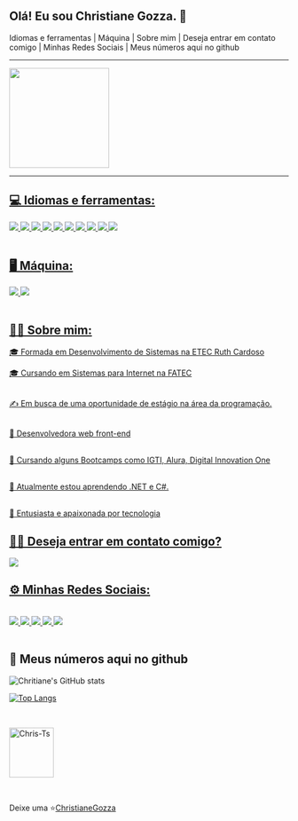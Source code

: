 

##  Olá! Eu sou Christiane Gozza. 🌻

Idiomas e ferramentas | Máquina | Sobre mim | Deseja entrar em contato comigo  | Minhas Redes Sociais | Meus números aqui no github



-------------------------------------------------------------------------------------------------------------------------------------


<A href="https://github.com/chritianegozza" >
  <img height = "180em" src = "https://avatars.githubusercontent.com/u/72118415?v=4">
  
<div>

  
------------------------------------------------------------------------------------------------------------------------------------------

  ## 💻 Idiomas e ferramentas:


<div display = "flex">
  <img src = "https://img.shields.io/badge/html5%20-%23E34F26.svg?&style=for-the-badge&logo=html5&logoColor=white">
  <img src = "https://img.shields.io/badge/css3%20-%231572B6.svg?&style=for-the-badge&logo=css3&logoColor=white">
  <img src = "https://img.shields.io/badge/javascript-%23F7DF1E.svg?&style=for-the-badge&logo=javascript&logoColor=black&labelColor=black">
  <img src = "https://img.shields.io/badge/python%20-%2314354C.svg?&style=for-the-badge&logo=python&logoColor=white">
  <img src = "https://img.shields.io/badge/Java%20-%2300599C.svg?&style=for-the-badge&logo=java&logoColor=white">
  <img src = "https://img.shields.io/badge/PHPjs%20-%2335495e.svg?&style=for-the-badge&logo=PHP&logoColor=%234FC08D">
  <img src = "https://img.shields.io/badge/git%20-%23F05033.svg?&style=for-the-badge&logo=git&logoColor=white" />
  <img src = "https://img.shields.io/badge/github%20-%23121011.svg?&style=for-the-badge&logo=github&logoColor=white" />
  <img src = "https://img.shields.io/badge/figma%20-%23F24E1E.svg?&style=for-the-badge&logo=figma&logoColor=white" />
  <img src = "https://img.shields.io/badge/markdown-%23000000.svg?&style=for-the-badge&logo=markdown&logoColor=white" />
</div>
<br/>


 ## 🖥️  Máquina:
<div display = "flex">
  <img src = "https://img.shields.io/badge/windows-MSI%20GL63%208RC-%23F50F0F.svg?&style=for-the-badge&logo=windows&logoColor=white" />
  <img src = "https://img.shields.io/badge/ubuntu-MSI%20GL63%208RC-%23dd4814.svg?&style=for-the-badge&logo=ubuntu&logoColor=white">
  
</div>
<br>

  
   ## 👩‍💻 Sobre mim: 

  <p>🎓 Formada em Desenvolvimento de Sistemas na ETEC Ruth Cardoso</p>
  
   <p>🎓 Cursando em Sistemas para Internet na FATEC </p>

  <br>✍️ Em busca de uma oportunidade de estágio na área da programação.<br>
   
  <br>🍒 Desenvolvedora web front-end</br>
   
  <br>💼 Cursando alguns Bootcamps como IGTI, Alura, Digital Innovation One</br>

  <br>🚀 Atualmente estou aprendendo .NET e C#.</br>
  
  <br>👩 Entusiasta e apaixonada por tecnologia</br> 
   

  ## 🤝🏻 Deseja entrar em contato comigo?
   

  <img src = "https://cdn.streamelements.com/uploads/e18015f5-0608-4c54-97dd-d236f8206e1d.gif">
                                             

   ## ⚙️  Minhas Redes Sociais:
  

<div>
 <br>
<a href="https://www.linkedin.com/in/christiane-gozza"><img src = "https://img.shields.io/badge/-Linkedin-%23333?style=for-the-badge&logo=linkedin&logoColor=white" target =" _ blank"> </a><a href="https://www.instagram.com/annemoom/"> <img src = "https://img.shields.io/badge/-Instagram-%23E4405F?style=for-the-emblema&logo=instagram&logoColor=white" target = "_blank "></a><a href="https://www.youtube.com/channel/UCJdku_MHhU-XO8-jaMNcGWw"> <img src = "https://img.shields.io/badge/-Youtube-%23333?style=for-the-badge&logo=youtube&logoColor=white" target = "_blank "> </a><a href="https://discord.gg/93bPG5Hf"> <img src = "https://img.shields.io/badge/-Discord-%7289DA?style=for-the-badge&logo=discord&logoColor=white" target = "_blank"> <a href = "mailto:christianenatachag@gmail"> <img src = "https://img.shields.io/badge/-Gmail-%23333?style=for-the-badge&logo=gmail&logoColor=white" target = "_ blank"> </a>

</div>

</br>

## 🚀 Meus números aqui no github


![Chritiane's GitHub stats](https://github-readme-stats.vercel.app/api?username=chritianegozza&show_icons=true&theme=radical)

[![Top Langs](https://github-readme-stats.vercel.app/api/top-langs/?username=chritianegozza&layout=compact&show_icons=true&theme=radical)](https://github.com/chritianegozza/github-readme-stats)







<br>


 <p><img align = "center" alt = "Chris-Ts" height = "90" width = "80" src = "https://media.tenor.com/images/d139e96072bae377be522258f7128881/tenor.gif"></p>
  

</div>

  
     
  <br>



Deixe uma ⭐️[ChristianeGozza](https://github.com/chritianegozza)

